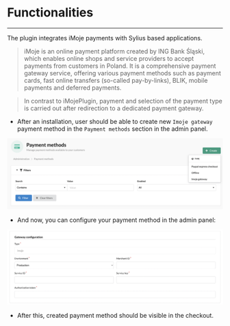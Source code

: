 # Functionalities

---

The plugin integrates iMoje payments with Sylius based applications.

>iMoje is an online payment platform created by ING Bank Śląski, which enables online shops and service providers to accept payments from customers in Poland.
It is a comprehensive payment gateway service, offering various payment methods such as payment cards, fast online transfers (so-called pay-by-links), BLIK, mobile payments and deferred payments.

>In contrast to iMojePlugin, payment and selection of the payment type is carried out after redirection to a dedicated payment gateway.

- After an installation, user should be able to create new `Imoje gateway` payment method in the `Payment methods` section in the admin panel.

<div align="center">
    <img src="./create_ing_method.png"/>
</div>

- And now, you can configure your payment method in the admin panel:

<div align="center">
    <img src="./payment_method_config.png"/>
</div>

- After this, created payment method should be visible in the checkout.
